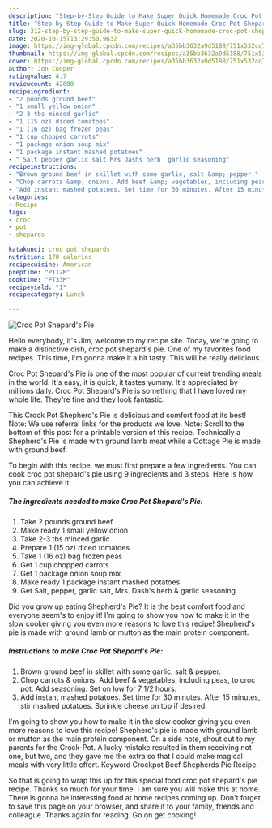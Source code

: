```yaml
---
description: "Step-by-Step Guide to Make Super Quick Homemade Croc Pot Shepard&amp;#39;s Pie"
title: "Step-by-Step Guide to Make Super Quick Homemade Croc Pot Shepard&amp;#39;s Pie"
slug: 312-step-by-step-guide-to-make-super-quick-homemade-croc-pot-shepard-and-39-s-pie
date: 2020-10-15T13:29:50.963Z
image: https://img-global.cpcdn.com/recipes/a35bb3632a9d5188/751x532cq70/croc-pot-shepards-pie-recipe-main-photo.jpg
thumbnail: https://img-global.cpcdn.com/recipes/a35bb3632a9d5188/751x532cq70/croc-pot-shepards-pie-recipe-main-photo.jpg
cover: https://img-global.cpcdn.com/recipes/a35bb3632a9d5188/751x532cq70/croc-pot-shepards-pie-recipe-main-photo.jpg
author: Jon Cooper
ratingvalue: 4.7
reviewcount: 42600
recipeingredient:
- "2 pounds ground beef"
- "1 small yellow onion"
- "2-3 tbs minced garlic"
- "1 (15 oz) diced tomatoes"
- "1 (16 oz) bag frozen peas"
- "1 cup chopped carrots"
- "1 package onion soup mix"
- "1 package instant mashed potatoes"
- " Salt pepper garlic salt Mrs Dashs herb  garlic seasoning"
recipeinstructions:
- "Brown ground beef in skillet with some garlic, salt &amp; pepper."
- "Chop carrots &amp; onions. Add beef &amp; vegetables, including peas, to croc pot. Add seasoning. Set on low for 7 1/2 hours."
- "Add instant mashed potatoes. Set time for 30 minutes. After 15 minutes, stir mashed potatoes. Sprinkle cheese on top if desired."
categories:
- Recipe
tags:
- croc
- pot
- shepards

katakunci: croc pot shepards 
nutrition: 170 calories
recipecuisine: American
preptime: "PT12M"
cooktime: "PT33M"
recipeyield: "1"
recipecategory: Lunch

---
```



![Croc Pot Shepard&#39;s Pie](https://img-global.cpcdn.com/recipes/a35bb3632a9d5188/751x532cq70/croc-pot-shepards-pie-recipe-main-photo.jpg)

Hello everybody, it's Jim, welcome to my recipe site. Today, we're going to make a distinctive dish, croc pot shepard&#39;s pie. One of my favorites food recipes. This time, I'm gonna make it a bit tasty. This will be really delicious.

Croc Pot Shepard&#39;s Pie is one of the most popular of current trending meals in the world. It's easy, it is quick, it tastes yummy. It's appreciated by millions daily. Croc Pot Shepard&#39;s Pie is something that I have loved my whole life. They're fine and they look fantastic.

This Crock Pot Shepherd&#39;s Pie is delicious and comfort food at its best! Note: We use referral links for the products we love. Note: Scroll to the bottom of this post for a printable version of this recipe. Technically a Shepherd&#39;s Pie is made with ground lamb meat while a Cottage Pie is made with ground beef.


To begin with this recipe, we must first prepare a few ingredients. You can cook croc pot shepard&#39;s pie using 9 ingredients and 3 steps. Here is how you can achieve it.

<!--inarticleads1-->

##### The ingredients needed to make Croc Pot Shepard&#39;s Pie:

1. Take 2 pounds ground beef
1. Make ready 1 small yellow onion
1. Take 2-3 tbs minced garlic
1. Prepare 1 (15 oz) diced tomatoes
1. Take 1 (16 oz) bag frozen peas
1. Get 1 cup chopped carrots
1. Get 1 package onion soup mix
1. Make ready 1 package instant mashed potatoes
1. Get  Salt, pepper, garlic salt, Mrs. Dash&#39;s herb &amp; garlic seasoning


Did you grow up eating Shepherd&#39;s Pie? It is the best comfort food and everyone seem&#39;s to enjoy it! I&#39;m going to show you how to make it in the slow cooker giving you even more reasons to love this recipe! Shepherd&#39;s pie is made with ground lamb or mutton as the main protein component. 

<!--inarticleads2-->

##### Instructions to make Croc Pot Shepard&#39;s Pie:

1. Brown ground beef in skillet with some garlic, salt &amp; pepper.
1. Chop carrots &amp; onions. Add beef &amp; vegetables, including peas, to croc pot. Add seasoning. Set on low for 7 1/2 hours.
1. Add instant mashed potatoes. Set time for 30 minutes. After 15 minutes, stir mashed potatoes. Sprinkle cheese on top if desired.


I&#39;m going to show you how to make it in the slow cooker giving you even more reasons to love this recipe! Shepherd&#39;s pie is made with ground lamb or mutton as the main protein component. On a side note, shout out to my parents for the Crock-Pot. A lucky mistake resulted in them receiving not one, but two, and they gave me the extra so that I could make magical meals with very little effort. Keyword Crockpot Beef Shepherds Pie Recipe. 

So that is going to wrap this up for this special food croc pot shepard&#39;s pie recipe. Thanks so much for your time. I am sure you will make this at home. There is gonna be interesting food at home recipes coming up. Don't forget to save this page on your browser, and share it to your family, friends and colleague. Thanks again for reading. Go on get cooking!
